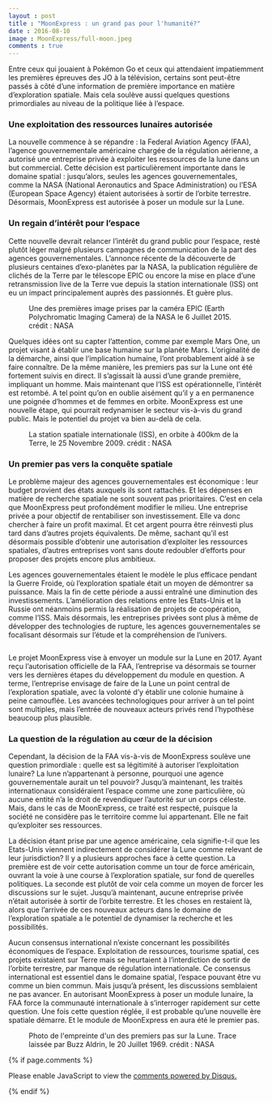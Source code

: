 ```yaml
---
layout : post
title : "MoonExpress : un grand pas pour l'humanité?"
date : 2016-08-10
image : MoonExpress/full-moon.jpeg
comments : true
---
```


<p class="intro"><span class="dropcap">E</span>ntre ceux qui jouaient à Pokémon Go et ceux qui attendaient impatiemment les premières épreuves des JO à la télévision, certains sont peut-être passés à côté d’une information de première importance en matière d’exploration spatiale. Mais cela soulève aussi quelques questions primordiales au niveau de la politique liée à l’espace.</p>

### Une exploitation des ressources lunaires autorisée

La nouvelle commence à se répandre : la Federal Aviation Agency (FAA), l’agence gouvernementale américaine chargée de la régulation aérienne, a autorisé une entreprise privée à exploiter les ressources de la lune dans un but commercial. Cette décision est particulièrement importante dans le domaine spatial : jusqu’alors, seules les agences gouvernementales, comme la NASA (National Aeronautics and Space Administration) ou l’ESA (European Space Agency) étaient autorisées à sortir de l’orbite terrestre. Désormais, MoonExpress est autorisée à poser un module sur la Lune.

### Un regain d’intérêt pour l’espace

Cette nouvelle devrait relancer l’intérêt du grand public pour l’espace, resté plutôt léger malgré plusieurs campagnes de communication de la part des agences gouvernementales. L’annonce récente de la découverte de plusieurs centaines d’exo-planètes par la NASA, la publication régulière de clichés de la Terre par le télescope EPIC ou encore la mise en place d’une retransmission live de la Terre vue depuis la station internationale (ISS) ont eu un impact principalement auprès des passionnés. Et guère plus.

<figure>
	<img src="{{ '/assets/img/MoonExpress/Earth.png' | prepend: site.baseurl }}" alt=""> 
	<figcaption>Une des premières image prises par la caméra EPIC (Earth Polychromatic Imaging Camera) de la NASA le 6 Juillet 2015. crédit : NASA</figcaption>
</figure>

Quelques idées ont su capter l’attention, comme par exemple Mars One, un projet visant à établir une base humaine sur la planète Mars. L’originalité de la démarche, ainsi que l’implication humaine, l’ont probablement aidé à se faire connaître. De la même manière, les premiers pas sur la Lune ont été fortement suivis en direct. Il s’agissait là aussi d’une grande première, impliquant un homme. Mais maintenant que l’ISS est opérationnelle, l’intérêt est retombé. A tel point qu’on en oublie aisément qu’il y a en permanence une poignée d’hommes et de femmes en orbite. MoonExpress est une nouvelle étape, qui pourrait redynamiser le secteur vis-à-vis du grand public. Mais le potentiel du projet va bien au-delà de cela.

<figure>
	<img src="{{ '/assets/img/MoonExpress/ISS.JPG' | prepend: site.baseurl }}" alt=""> 
	<figcaption>La station spatiale internationale (ISS), en orbite à 400km de la Terre, le 25 Novembre 2009. crédit : NASA</figcaption>
</figure>

### Un premier pas vers la conquête spatiale

Le problème majeur des agences gouvernementales est économique : leur budget provient des états auxquels ils sont rattachés. Et les dépenses en matière de recherche spatiale ne sont souvent pas prioritaires. C’est en cela que MoonExpress peut profondément modifier le milieu. Une entreprise privée a pour objectif de rentabiliser son investissement. Elle va donc chercher à faire un profit maximal. Et cet argent pourra être réinvesti plus tard dans d’autres projets équivalents. De même, sachant qu’il est désormais possible d’obtenir une autorisation d’exploiter les ressources spatiales, d’autres entreprises vont sans doute redoubler d’efforts pour proposer des projets encore plus ambitieux.

Les agences gouvernementales étaient le modèle le plus efficace pendant la Guerre Froide, où l’exploration spatiale était un moyen de démontrer sa puissance. Mais la fin de cette période a aussi entraîné une diminution des investissements. L’amélioration des relations entre les Etats-Unis et la Russie ont néanmoins permis la réalisation de projets de coopération, comme l’ISS. Mais désormais, les entreprises privées sont plus à même de développer des technologies de rupture, les agences gouvernementales se focalisant désormais sur l’étude et la compréhension de l’univers.

<img src="{{ '/assets/img/MoonExpress/arch-stars.jpg' | prepend: site.baseurl }}" alt="">

Le projet MoonExpress vise à envoyer un module sur la Lune en 2017. Ayant reçu l’autorisation officielle de la FAA, l’entreprise va désormais se tourner vers les dernières étapes du développement du module en question. A terme, l’entreprise envisage de faire de la Lune un point central de l’exploration spatiale, avec la volonté d’y établir une colonie humaine à peine camouflée. Les avancées technologiques pour arriver à un tel  point sont multiples, mais l’entrée de nouveaux acteurs privés rend l’hypothèse beaucoup plus plausible.

### La question de la régulation au cœur de la décision

Cependant, la décision de la FAA vis-à-vis de MoonExpress soulève une question primordiale : quelle est sa légitimité à autoriser l’exploitation lunaire? La lune n’appartenant à personne, pourquoi une agence gouvernementale aurait un tel pouvoir? Jusqu’à maintenant, les traités internationaux considéraient l’espace comme une zone particulière, où aucune entité n’a le droit de revendiquer l’autorité sur un corps céleste. Mais, dans le cas de MoonExpress, ce traité est respecté, puisque la société ne considère pas le territoire comme lui appartenant. Elle ne fait qu’exploiter ses ressources.

La décision étant prise par une agence américaine, cela signifie-t-il que les Etats-Unis viennent indirectement de considérer la Lune comme relevant de leur jurisdiction? Il y a plusieurs approches face à cette question. La première est de voir cette autorisation comme un  tour de force américain, ouvrant la voie à une course à l’exploration spatiale, sur fond de querelles politiques. La seconde est plutôt de voir cela comme un moyen de forcer les discussions sur le sujet. Jusqu’à maintenant, aucune entreprise privée n’était autorisée à sortir de l’orbite terrestre. Et les choses en restaient là, alors que l’arrivée de ces nouveaux acteurs dans le domaine de l’exploration spatiale a le potentiel de dynamiser la recherche et les possibilités.

Aucun consensus international n’existe concernant les possibilités économiques de l’espace. Exploitation de ressources, tourisme spatial, ces projets existaient sur Terre mais se heurtaient à l’interdiction de sortir de l’orbite terrestre, par manque de régulation internationale. Ce consensus international est essentiel dans le domaine spatial, l’espace pouvant être vu comme un bien commun. Mais jusqu’à présent, les discussions semblaient ne pas avancer. En autorisant MoonExpress à poser un module lunaire, la FAA force la communauté internationale à s’interroger rapidement sur cette question. Une fois cette question réglée, il est probable qu’une nouvelle ère spatiale démarre. Et le module de MoonExpress en aura été le premier pas.

<figure>
	<img src="{{ '/assets/img/MoonExpress/footprint.jpg' | prepend: site.baseurl }}" alt=""> 
	<figcaption>Photo de l'empreinte d'un des premiers pas sur la Lune. Trace laissée par Buzz Aldrin, le 20 Juillet 1969. crédit : NASA</figcaption>
</figure>

{% if page.comments %}
<div id="disqus_thread"></div>
<script>

/**
 *  RECOMMENDED CONFIGURATION VARIABLES: EDIT AND UNCOMMENT THE SECTION BELOW TO INSERT DYNAMIC VALUES FROM YOUR PLATFORM OR CMS.
 *  LEARN WHY DEFINING THESE VARIABLES IS IMPORTANT: https://disqus.com/admin/universalcode/#configuration-variables */
/*
var disqus_config = function () {
    this.page.url = http://www.charlesgabouleaud.fr/blog/MoonExpress-grand-pas-pour-lhumanite/;  // Replace PAGE_URL with your page's canonical URL variable
    this.page.identifier = PAGE_IDENTIFIER; // Replace PAGE_IDENTIFIER with your page's unique identifier variable
};
*/
(function() { // DON'T EDIT BELOW THIS LINE
    var d = document, s = d.createElement('script');
    s.src = '//charlesgabouleaud-fr.disqus.com/embed.js';
    s.setAttribute('data-timestamp', +new Date());
    (d.head || d.body).appendChild(s);
})();
</script>
<noscript>Please enable JavaScript to view the <a href="https://disqus.com/?ref_noscript">comments powered by Disqus.</a></noscript>
                                    
{% endif %}

